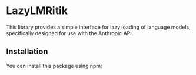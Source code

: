 # LazyLMRitik

This library provides a simple interface for lazy loading of language models, specifically designed for use with the Anthropic API.

## Installation

You can install this package using npm: